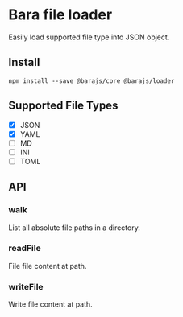# Bara file loader

Easily load supported file type into JSON object.

## Install

```
npm install --save @barajs/core @barajs/loader
```

## Supported File Types

- [x] JSON
- [x] YAML
- [ ] MD
- [ ] INI
- [ ] TOML

## API

### walk
List all absolute file paths in a directory.

### readFile
File file content at path.

### writeFile
Write file content at path.